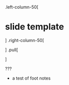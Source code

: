 .left-column-50[

# slide template


]
.right-column-50[
<!-- ![abuxton]() -->



]
.pull[

]

<!--

.left-colum-50[
A need to support my coffee addiction has taken me around the world working with and supporting all manner of development teams. The same addiction has supported me through long days and nights of platform integrations, fire fighting and launch management for various development teams in startups, gaming, finance and most fields of enterprise.
] -->

???

- a test of foot notes
